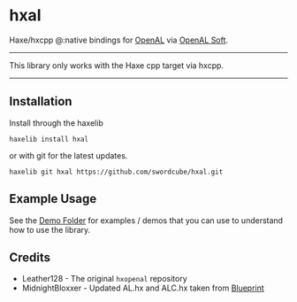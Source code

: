 # hxal

Haxe/hxcpp @:native bindings for [OpenAL](https://www.openal.org/) via [OpenAL Soft](https://openal-soft.org/).

---

This library only works with the Haxe cpp target via hxcpp.

---

## Installation

Install through the haxelib

```
haxelib install hxal
```

or with git for the latest updates.

```
haxelib git hxal https://github.com/swordcube/hxal.git
```

## Example Usage

See the [Demo Folder](https://github.com/swordcube/hxopenal/tree/main/demo) for examples / demos that you can use to understand how to use the library.

## Credits
- Leather128 - The original `hxopenal` repository
- MidnightBloxxer - Updated AL.hx and ALC.hx taken from [Blueprint](https://github.com/BlueprintFramework-Team/Blueprint)
